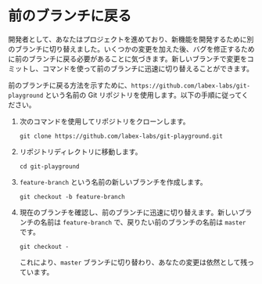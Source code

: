 # 前のブランチに戻る

開発者として、あなたはプロジェクトを進めており、新機能を開発するために別のブランチに切り替えました。いくつかの変更を加えた後、バグを修正するために前のブランチに戻る必要があることに気づきます。新しいブランチで変更をコミットし、コマンドを使って前のブランチに迅速に切り替えることができます。

前のブランチに戻る方法を示すために、`https://github.com/labex-labs/git-playground` という名前の Git リポジトリを使用します。以下の手順に従ってください。

1. 次のコマンドを使用してリポジトリをクローンします。
   ```
   git clone https://github.com/labex-labs/git-playground.git
   ```
2. リポジトリディレクトリに移動します。
   ```
   cd git-playground
   ```
3. `feature-branch` という名前の新しいブランチを作成します。
   ```
   git checkout -b feature-branch
   ```
4. 現在のブランチを確認し、前のブランチに迅速に切り替えます。新しいブランチの名前は `feature-branch` で、戻りたい前のブランチの名前は `master` です。
   ```
   git checkout -
   ```
   これにより、`master` ブランチに切り替わり、あなたの変更は依然として残っています。
